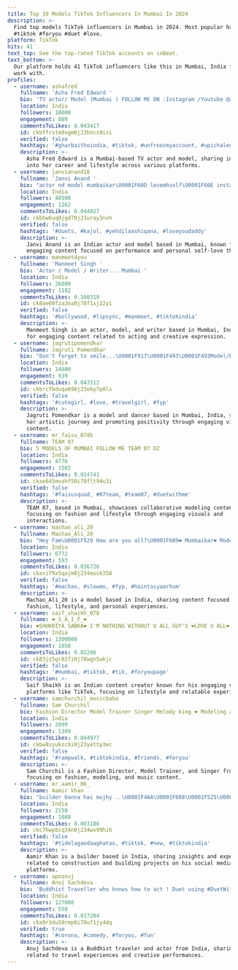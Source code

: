 ```yaml
---
title: Top 10 Models TikTok Influencers In Mumbai In 2024
description: >-
  Find top models TikTok influencers in Mumbai in 2024. Most popular hashtags:
  #tiktok #foryou #duet #love.
platform: TikTok
hits: 41
text_top: See the top-rated TikTok accounts on inBeat.
text_bottom: >-
  Our platform holds 41 TikTok influencers like this in Mumbai, India for you to
  work with.
profiles:
  - username: ashafred
    fullname: 'Asha Fred Edward '
    bio: 'TV actor/ Model (Mumbai ) FOLLOW ME ON :Instagram /Youtube @ashafred'
    location: India
    followers: 10000
    engagement: 889
    commentsToLikes: 0.043417
    id: ckbffcstm9xgm0j23hncs9izi
    verified: false
    hashtags: '#gharbaithoindia, #tiktok, #unfreezmyaccount, #upichalegachallenge'
    description: >-
      Asha Fred Edward is a Mumbai-based TV actor and model, sharing insights
      into her career and lifestyle across various platforms.
  - username: janvianand18
    fullname: 'Janvi Anand '
    bio: "actor nd model mumbaikar\U0001F60D lovemhself\U0001F60E insta id-krystle_anand"
    location: India
    followers: 40500
    engagement: 1262
    commentsToLikes: 0.044027
    id: ckbbw6uq0jgd70j23uray3nxh
    verified: false
    hashtags: '#duets, #kajol, #yehdilaashiqana, #loveyoudaddy'
    description: >-
      Janvi Anand is an Indian actor and model based in Mumbai, known for her
      engaging content focused on performance and personal self-love themes.
  - username: manmeet4you
    fullname: 'Manmeet Singh '
    bio: 'Actor / Model / Writer... Mumbai '
    location: India
    followers: 26800
    engagement: 1182
    commentsToLikes: 0.108319
    id: ck8ae60fza3oa0j78f1xj22yi
    verified: false
    hashtags: '#bollywood, #lipsync, #manmeet, #tiktokindia'
    description: >-
      Manmeet Singh is an actor, model, and writer based in Mumbai, India, known
      for engaging content related to acting and creative expression.
  - username: jagrutipomendkar
    fullname: Jagruti Pomendkar
    bio: "Don't forget to smile...\U0001F917\U0001F493\U0001F493Model/Dancer Mumbai Instagram-@jagrutipomendkar"
    location: India
    followers: 14600
    engagement: 939
    commentsToLikes: 0.043512
    id: ckbrcfbduqa090j23eky7p8ls
    verified: false
    hashtags: '#cutegirl, #love, #travelgirl, #fyp'
    description: >-
      Jagruti Pomendkar is a model and dancer based in Mumbai, India, sharing
      her artistic journey and promoting positivity through engaging visual
      content.
  - username: mr_faisu_07dk
    fullname: TEAM 07
    bio: 5 MODELS OF MUMBAI FOLLOW ME TEAM 07 DZ
    location: India
    followers: 4776
    engagement: 1502
    commentsToLikes: 0.014741
    id: ckae645mvahf50i78flt94u3i
    verified: false
    hashtags: '#faisusquad, #07team, #team07, #duetwithme'
    description: >-
      TEAM 07, based in Mumbai, showcases collaborative modeling content,
      focusing on fashion and lifestyle through engaging visuals and
      interactions.
  - username: machao_ali_20
    fullname: Machao_Ali_20
    bio: "Hey Fam\U0001F929 How are you all?\U0001F609❤️ Mumbaikar❤️ Model\U0001F929 /50k?"
    location: India
    followers: 6772
    engagement: 593
    commentsToLikes: 0.036726
    id: ckavi79x5qajm0j234eosk358
    verified: false
    hashtags: '#machao, #slowmo, #fyp, #haintaiyaarhum'
    description: >-
      Machao_Ali_20 is a model based in India, sharing content focused on
      fashion, lifestyle, and personal experiences.
  - username: saif_shaikh_070
    fullname: ❤️_S_A_I_F_❤️
    bio: ❤️SHUKRIYA SABKA❤️ I'M NOTHING WITHOUT U ALL GUY'S ❤️LOVE U ALL❤
    location: India
    followers: 1300000
    engagement: 1050
    commentsToLikes: 0.02206
    id: ck83jz5gr82fi0j78wgn5akjc
    verified: false
    hashtags: '#mumbai, #tiktok, #tik, #foryoupage'
    description: >-
      Saif Shaikh is an Indian content creator known for his engaging videos on
      platforms like TikTok, focusing on lifestyle and relatable experiences.
  - username: samchurchil_musicbaba
    fullname: Sam Churchil
    bio: Fashion Director Model Trainer Singer Melody king ❤ Modeling agency
    location: India
    followers: 2099
    engagement: 1389
    commentsToLikes: 0.044977
    id: ckbw8syukzcbi0j23yettp3ec
    verified: false
    hashtags: '#rampwalk, #tiktokindia, #friends, #foryou'
    description: >-
      Sam Churchil is a Fashion Director, Model Trainer, and Singer from India,
      focusing on fashion, modeling, and music content.
  - username: mr_aamir_08_
    fullname: Aamir khan
    bio: "builder banna hai mujhy ..\U0001F4AA\U0001F608\U0001F525\U0001F525 Instagram I'd ---- mr_aamir_08"
    location: India
    followers: 2150
    engagement: 1088
    commentsToLikes: 0.003186
    id: ckc7hwp8cq34n0j234wv99hi6
    verified: false
    hashtags: '#tidelagaodaaghatao, #tiktok, #new, #tiktokindia'
    description: >-
      Aamir Khan is a builder based in India, sharing insights and experiences
      related to construction and building projects on his social media
      platforms.
  - username: apnanuj
    fullname: Anuj Sachdeva
    bio: 'Buddhist Traveller who knows how to act ! Duet using #DuetWithApnAnuj'
    location: India
    followers: 127000
    engagement: 558
    commentsToLikes: 0.017204
    id: cka9r3du58rmp0i78uf1jy4dq
    verified: true
    hashtags: '#corona, #comedy, #foryou, #fun'
    description: >-
      Anuj Sachdeva is a Buddhist traveler and actor from India, sharing content
      related to travel experiences and creative performances.
---
```


